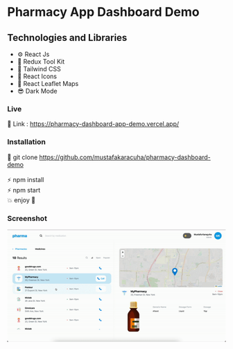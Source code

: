 
# Pharmacy App Dashboard Demo

## Technologies and Libraries

- ⚙️ React Js 
- 💾 Redux Tool Kit
- 🚐 Tailwind CSS
- 🎨 React Icons
- 🗾 React Leaflet Maps
- 😎 Dark Mode

### Live

🔗 Link : https://pharmacy-dashboard-app-demo.vercel.app/

### Installation

🔗 git clone https://github.com/mustafakaracuha/pharmacy-dashboard-demo
<br/>
<br/>
⚡️  npm install <br/>
⚡️  npm start <br/>
💥 enjoy 🌋

### Screenshot

<img align="center" width="900" width="900"  src="https://github.com/mustafakaracuha/pharmacy-dashboard-demo/blob/main/src/assets/screenshots/app.gif" alt="muskaracuha" />
 
